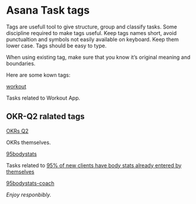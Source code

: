 # Asana Task tags


Tags are usefull tool to give structure, group and classify tasks. Some discipline required to make tags useful.
Keep tags names short, avoid punctualtion and symbols not easily available on keyboard. Keep them lower case. Tags should be easy to type.

When using existing tag, make sure that you know it’s original meaning and boundaries.

Here are some kown tags:

<a class="tag asana-purple" href="https://app.asana.com/0/686900432610456/652886747324829" target="_blank">workout</a>

Tasks related to Workout App.

## OKR-Q2 ralated tags

<a class="tag asana-red" href="https://app.asana.com/0/695434323307572/list" target="_blank">OKRs Q2</a>

OKRs themselves.


<a class="tag asana-red" href="https://app.asana.com/0/699406605087296/690826238214046" target="_blank">95bodystats</a>

Tasks related to [95% of new clients have body stats already entered by themselves](https://app.asana.com/0/699406605087296/690826238214046)


<a class="tag asana-red" href="
https://app.asana.com/0/699406605087296/690826238214047" target="_blank">95bodystats-coach</a>

*Enjoy responbibly.*

